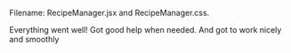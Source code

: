 Filename: RecipeManager.jsx and RecipeManager.css.

Everything went well!
Got good help when needed. And got to work nicely and smoothly
